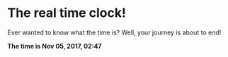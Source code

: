 # The real time clock!

Ever wanted to know what the time is? Well, your journey is about to end!

**The time is Nov 05, 2017, 02:47**